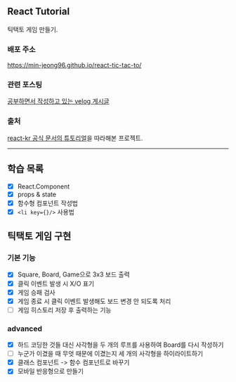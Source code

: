 ## React Tutorial
틱택토 게임 만들기.
### 배포 주소
https://min-jeong96.github.io/react-tic-tac-to/

### 관련 포스팅
[공부하면서 작성하고 있는 velog 게시글](https://velog.io/@minjeong-dev/React-튜토리얼-도전기-Angular만-써본-개발자가)

### 출처
[react-kr 공식 문서의 튜토리얼](https://reactjs-kr.firebaseapp.com/tutorial/tutorial.html)을 따라해본 프로젝트.

---
## 학습 목록

- [x] React.Component
- [x] props & state
- [x] 함수형 컴포넌트 작성법
- [x] ```<li key={}/>``` 사용법

## 틱택토 게임 구현

### 기본 기능
- [x] Square, Board, Game으로 3x3 보드 출력
- [x] 클릭 이벤트 발생 시 X/O 표기
- [x] 게임 승패 검사
- [x] 게임 종료 시 클릭 이벤트 발생해도 보드 변경 안 되도록 처리
- [ ] 게임 히스토리 저장 후 출력하는 기능

### advanced
- [x] 하드 코딩한 것들 대신 사각형을 두 개의 루프를 사용하여 Board를 다시 작성하기
- [ ] 누군가 이겼을 때 무엇 때문에 이겼는지 세 개의 사각형을 하이라이트하기
- [x] 클래스 컴포넌트 -> 함수 컴포넌트로 바꾸기
- [x] 모바일 반응형으로 만들기